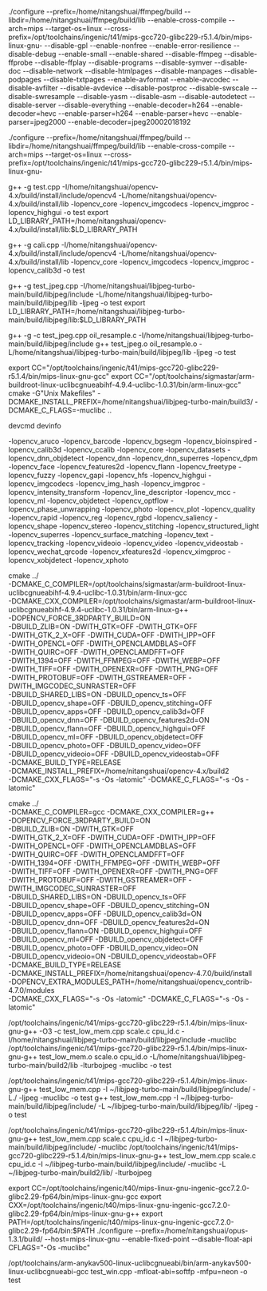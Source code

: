 ./configure --prefix=/home/nitangshuai/ffmpeg/build --libdir=/home/nitangshuai/ffmpeg/build/lib --enable-cross-compile --arch=mips --target-os=linux --cross-prefix=/opt/toolchains/ingenic/t41/mips-gcc720-glibc229-r5.1.4/bin/mips-linux-gnu- --disable-gpl --enable-nonfree --enable-error-resilience --disable-debug --enable-small --enable-shared --disable-ffmpeg --disable-ffprobe --disable-ffplay --disable-programs --disable-symver --disable-doc --disable-network --disable-htmlpages --disable-manpages --disable-podpages --disable-txtpages --enable-avformat --enable-avcodec --disable-avfilter --disable-avdevice --disable-postproc --disable-swscale --disable-swresample --disable-yasm --disable-asm --disable-autodetect --disable-server --disable-everything --enable-decoder=h264 --enable-decoder=hevc --enable-parser=h264 --enable-parser=hevc --enable-parser=jpeg2000 --enable-decoder=jpeg20002018192

./configure --prefix=/home/nitangshuai/ffmpeg/build --libdir=/home/nitangshuai/ffmpeg/build/lib --enable-cross-compile --arch=mips --target-os=linux --cross-prefix=/opt/toolchains/ingenic/t41/mips-gcc720-glibc229-r5.1.4/bin/mips-linux-gnu- 

g++ -g test.cpp -I/home/nitangshuai/opencv-4.x/build/install/include/opencv4 -L/home/nitangshuai/opencv-4.x/build/install/lib -lopencv_core -lopencv_imgcodecs -lopencv_imgproc -lopencv_highgui -o test
export LD_LIBRARY_PATH=/home/nitangshuai/opencv-4.x/build/install/lib:$LD_LIBRARY_PATH

g++ -g cali.cpp -I/home/nitangshuai/opencv-4.x/build/install/include/opencv4 -L/home/nitangshuai/opencv-4.x/build/install/lib -lopencv_core -lopencv_imgcodecs -lopencv_imgproc -lopencv_calib3d -o test

g++ -g test_jpeg.cpp -I/home/nitangshuai/libjpeg-turbo-main/build/libjpeg/include -L/home/nitangshuai/libjpeg-turbo-main/build/libjpeg/lib -ljpeg -o test
export LD_LIBRARY_PATH=/home/nitangshuai/libjpeg-turbo-main/build/libjpeg/lib:$LD_LIBRARY_PATH

g++ -g -c test_jpeg.cpp oil_resample.c -I/home/nitangshuai/libjpeg-turbo-main/build/libjpeg/include
g++ test_jpeg.o oil_resample.o -L/home/nitangshuai/libjpeg-turbo-main/build/libjpeg/lib -ljpeg -o test

export CC="/opt/toolchains/ingenic/t41/mips-gcc720-glibc229-r5.1.4/bin/mips-linux-gnu-gcc"
export CC="/opt/toolchains/sigmastar/arm-buildroot-linux-uclibcgnueabihf-4.9.4-uclibc-1.0.31/bin/arm-linux-gcc"
cmake -G"Unix Makefiles" -DCMAKE_INSTALL_PREFIX=/home/nitangshuai/libjpeg-turbo-main/build3/ -DCMAKE_C_FLAGS=-muclibc ..

devcmd devinfo

 -lopencv_aruco -lopencv_barcode -lopencv_bgsegm -lopencv_bioinspired -lopencv_calib3d -lopencv_ccalib -lopencv_core -lopencv_datasets -lopencv_dnn_objdetect -lopencv_dnn -lopencv_dnn_superres -lopencv_dpm -lopencv_face -lopencv_features2d -lopencv_flann -lopencv_freetype -lopencv_fuzzy -lopencv_gapi -lopencv_hfs -lopencv_highgui -lopencv_imgcodecs -lopencv_img_hash -lopencv_imgproc -lopencv_intensity_transform -lopencv_line_descriptor -lopencv_mcc -lopencv_ml -lopencv_objdetect -lopencv_optflow -lopencv_phase_unwrapping -lopencv_photo -lopencv_plot -lopencv_quality -lopencv_rapid -lopencv_reg -lopencv_rgbd -lopencv_saliency -lopencv_shape -lopencv_stereo -lopencv_stitching -lopencv_structured_light -lopencv_superres -lopencv_surface_matching -lopencv_text -lopencv_tracking -lopencv_videoio -lopencv_video -lopencv_videostab -lopencv_wechat_qrcode -lopencv_xfeatures2d -lopencv_ximgproc -lopencv_xobjdetect -lopencv_xphoto

cmake ../ \
-DCMAKE_C_COMPILER=/opt/toolchains/sigmastar/arm-buildroot-linux-uclibcgnueabihf-4.9.4-uclibc-1.0.31/bin/arm-linux-gcc \
-DCMAKE_CXX_COMPILER=/opt/toolchains/sigmastar/arm-buildroot-linux-uclibcgnueabihf-4.9.4-uclibc-1.0.31/bin/arm-linux-g++ \
-DOPENCV_FORCE_3RDPARTY_BUILD=ON \
-DBUILD_ZLIB=ON -DWITH_GTK=OFF -DWITH_GTK=OFF \
-DWITH_GTK_2_X=OFF -DWITH_CUDA=OFF -DWITH_IPP=OFF \
-DWITH_OPENCL=OFF -DWITH_OPENCLAMDBLAS=OFF \
-DWITH_QUIRC=OFF -DWITH_OPENCLAMDFFT=OFF \
-DWITH_1394=OFF -DWITH_FFMPEG=OFF -DWITH_WEBP=OFF \
-DWITH_TIFF=OFF -DWITH_OPENEXR=OFF -DWITH_PNG=OFF \
-DWITH_PROTOBUF=OFF -DWITH_GSTREAMER=OFF -DWITH_IMGCODEC_SUNRASTER=OFF \
-DBUILD_SHARED_LIBS=ON -DBUILD_opencv_ts=OFF \
-DBUILD_opencv_shape=OFF -DBUILD_opencv_stitching=OFF \
-DBUILD_opencv_apps=OFF -DBUILD_opencv_calib3d=OFF \
-DBUILD_opencv_dnn=OFF -DBUILD_opencv_features2d=ON \
-DBUILD_opencv_flann=OFF -DBUILD_opencv_highgui=OFF \
-DBUILD_opencv_ml=OFF -DBUILD_opencv_objdetect=OFF \
-DBUILD_opencv_photo=OFF -DBUILD_opencv_video=OFF \
-DBUILD_opencv_videoio=OFF -DBUILD_opencv_videostab=OFF \
-DCMAKE_BUILD_TYPE=RELEASE \
-DCMAKE_INSTALL_PREFIX=/home/nitangshuai/opencv-4.x/build2 \
-DCMAKE_CXX_FLAGS="-s -Os -latomic" -DCMAKE_C_FLAGS="-s -Os -latomic"

cmake ../ \
-DCMAKE_C_COMPILER=gcc -DCMAKE_CXX_COMPILER=g++ \
-DOPENCV_FORCE_3RDPARTY_BUILD=ON \
-DBUILD_ZLIB=ON -DWITH_GTK=OFF \
-DWITH_GTK_2_X=OFF -DWITH_CUDA=OFF -DWITH_IPP=OFF \
-DWITH_OPENCL=OFF -DWITH_OPENCLAMDBLAS=OFF \
-DWITH_QUIRC=OFF -DWITH_OPENCLAMDFFT=OFF \
-DWITH_1394=OFF -DWITH_FFMPEG=OFF -DWITH_WEBP=OFF \
-DWITH_TIFF=OFF -DWITH_OPENEXR=OFF -DWITH_PNG=OFF \
-DWITH_PROTOBUF=OFF -DWITH_GSTREAMER=OFF -DWITH_IMGCODEC_SUNRASTER=OFF \
-DBUILD_SHARED_LIBS=ON -DBUILD_opencv_ts=OFF \
-DBUILD_opencv_shape=OFF -DBUILD_opencv_stitching=ON \
-DBUILD_opencv_apps=OFF -DBUILD_opencv_calib3d=ON \
-DBUILD_opencv_dnn=OFF -DBUILD_opencv_features2d=ON \
-DBUILD_opencv_flann=ON -DBUILD_opencv_highgui=OFF \
-DBUILD_opencv_ml=OFF -DBUILD_opencv_objdetect=OFF \
-DBUILD_opencv_photo=OFF -DBUILD_opencv_video=ON \
-DBUILD_opencv_videoio=ON -DBUILD_opencv_videostab=OFF \
-DCMAKE_BUILD_TYPE=RELEASE \
-DCMAKE_INSTALL_PREFIX=/home/nitangshuai/opencv-4.7.0/build/install \
-DOPENCV_EXTRA_MODULES_PATH=/home/nitangshuai/opencv_contrib-4.7.0/modules \
-DCMAKE_CXX_FLAGS="-s -Os -latomic" -DCMAKE_C_FLAGS="-s -Os -latomic"

/opt/toolchains/ingenic/t41/mips-gcc720-glibc229-r5.1.4/bin/mips-linux-gnu-g++ -O3 -c test_low_mem.cpp scale.c cpu_id.c -I/home/nitangshuai/libjpeg-turbo-main/build/libjpeg/include -muclibc
/opt/toolchains/ingenic/t41/mips-gcc720-glibc229-r5.1.4/bin/mips-linux-gnu-g++ test_low_mem.o scale.o cpu_id.o -L/home/nitangshuai/libjpeg-turbo-main/build2/lib -lturbojpeg -muclibc -o test

/opt/toolchains/ingenic/t41/mips-gcc720-glibc229-r5.1.4/bin/mips-linux-gnu-g++ test_low_mem.cpp -I ~/libjpeg-turbo-main/build/libjpeg/include/ -L./ -ljpeg -muclibc -o test
g++ test_low_mem.cpp -I ~/libjpeg-turbo-main/build/libjpeg/include/ -L ~/libjpeg-turbo-main/build/libjpeg/lib/ -ljpeg -o test

/opt/toolchains/ingenic/t41/mips-gcc720-glibc229-r5.1.4/bin/mips-linux-gnu-g++ test_low_mem.cpp scale.c cpu_id.c -I ~/libjpeg-turbo-main/build/libjpeg/include/ -muclibc
/opt/toolchains/ingenic/t41/mips-gcc720-glibc229-r5.1.4/bin/mips-linux-gnu-g++ test_low_mem.cpp scale.c cpu_id.c -I ~/libjpeg-turbo-main/build/libjpeg/include/ -muclibc -L ~/libjpeg-turbo-main/build2/lib/ -lturbojpeg

export CC=/opt/toolchains/ingenic/t40/mips-linux-gnu-ingenic-gcc7.2.0-glibc2.29-fp64/bin/mips-linux-gnu-gcc
export CXX=/opt/toolchains/ingenic/t40/mips-linux-gnu-ingenic-gcc7.2.0-glibc2.29-fp64/bin/mips-linux-gnu-g++
export PATH=/opt/toolchains/ingenic/t40/mips-linux-gnu-ingenic-gcc7.2.0-glibc2.29-fp64/bin:$PATH
./configure --prefix=/home/nitangshuai/opus-1.3.1/build/ --host=mips-linux-gnu --enable-fixed-point --disable-float-api CFLAGS="-Os -muclibc"

/opt/toolchains/arm-anykav500-linux-uclibcgnueabi/bin/arm-anykav500-linux-uclibcgnueabi-gcc test_win.cpp -mfloat-abi=softfp -mfpu=neon -o test
